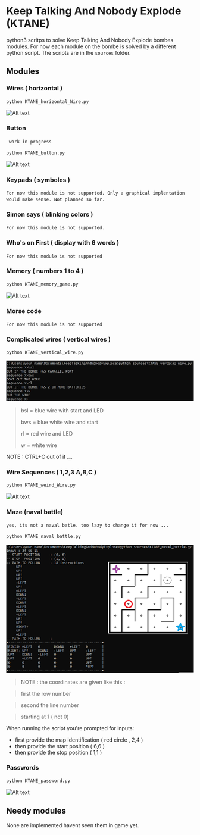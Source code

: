 # Keep Talking And Nobody Explode (KTANE)

python3 scritps to solve Keep Talking And Nobody Explode bombes modules.
For now each module on the bombe is solved by a different python script.
The scripts are in the `sources` folder.

## Modules

### Wires ( horizontal )

```sh
python KTANE_horizontal_Wire.py
```
![Alt text](/data/img.jpg?raw=true )

### Button

`` work in progress``
```sh
python KTANE_button.py
```
![Alt text](/data/img.jpg?raw=true )

### Keypads ( symboles )

``For now this module is not supported. Only a graphical implentation would make sense.
Not planned so far.``

### Simon says ( blinking colors )

``For now this module is not supported.``

### Who's on First ( display with 6 words )

``For now this module is not supported``

### Memory ( numbers 1 to 4 )

```sh
python KTANE_memory_game.py
```
![Alt text](/data/img.jpg?raw=true )

### Morse code

``For now this module is not supported``

### Complicated wires ( vertical wires )

```sh
python KTANE_vertical_wire.py
```
![Alt text](/data/KTANE_vertical_wire.jpg?raw=true )

> bsl = blue wire with start and LED
>
> bws = blue white wire and start
>
> rl  = red wire and LED
>
> w   = white wire


NOTE : CTRL+C out of it ._.

### Wire Sequences ( 1,2,3 A,B,C )

```sh
python KTANE_weird_Wire.py
```
![Alt text](/data/img.jpg?raw=true )

### Maze (naval battle)

``yes, its not a naval batle. too lazy to change it for now ...``
```sh
python KTANE_naval_battle.py
```
![Alt text](/data/KTANE_naval_battle.jpg?raw=true )

> NOTE : the coordinates are given like this :

> first the row number

> second the line number

> starting at 1 ( not 0)


When running the script you're prompted for inputs:
- first provide the map identification ( red circle , 2,4 )
- then  provide the start position ( 6,6 )
- then  provide the stop  position ( 1,1 )

### Passwords

```sh
python KTANE_password.py
```
![Alt text](/data/img.jpg?raw=true )

## Needy modules

None are implemented havent seen them in game yet.
